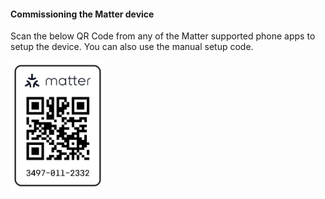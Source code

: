 #### Commissioning the Matter device
Scan the below QR Code from any of the Matter supported phone apps to setup the device.
You can also use the manual setup code.

<img src="https://raw.githubusercontent.com/shubhamdp/esp_ota/main/ashwin_amazon/20202021_3840.png" alt="MT:Y.K9042C00KA0648G00" width="30%" />
